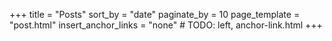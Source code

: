 +++
title = "Posts"
sort_by = "date"
paginate_by = 10
page_template = "post.html"
insert_anchor_links = "none" # TODO: left, anchor-link.html
+++
